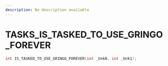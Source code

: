 ```yaml
---
description: No description available 
---
```


# TASKS\_IS_TASKED_TO_USE_GRINGO_FOREVER

```cpp
int IS_TASKED_TO_USE_GRINGO_FOREVER(int _Unk0, int _Unk1);
```